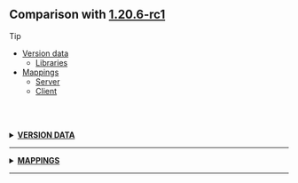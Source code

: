 ## Comparison with [1.20.6-rc1](https://github.com/PixiGeko/Minecraft-generated-data/tree/1.20.6-rc1)

> [!TIP]
> - [Version data](#version-data)
>     - [Libraries](#version-data-libraries)
> - [Mappings](#mappings)
>   - [Server](#server-mappings)
>   - [Client](#client-mappings)

<br/><br/>
<details><summary><b><ins>VERSION DATA</ins></b><a name="version-data"></a></summary>
<br/>
<table><tr><th></th><th align="left">1.20.6-rc1</th><th>1.20.6</th></tr><tr><td>World version</td><td><pre>3838</pre></td><td><pre>3839</pre></td></tr><tr><td>Protocol version</td><td><pre>1073742016</pre></td><td><pre>766</pre></td></tr></table>
<h3>Libraries<a name="version-data-libraries"></a></h3>
<details>
<summary>
🗒️ List
</summary>

```diff
+ org.lwjgl:lwjgl-freetype (natives-macos-patch) V3.3.3
- org.lwjgl:lwjgl-freetype (natives-macos) V3.3.3
```

</details>
</details>
<hr/>
<details><summary><b><ins>MAPPINGS</ins></b><a name="mappings"></a></summary>
<br/>
<h2>Server<a name="server-mappings"></a></h2>
<h2>Client<a name="client-mappings"></a></h2>
</details>
<hr/>